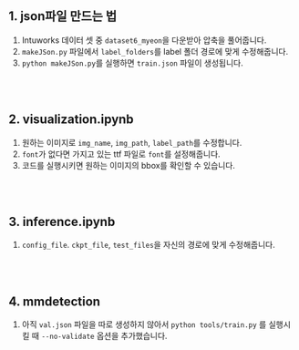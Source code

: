 ## 1. json파일 만드는 법
1. Intuworks 데이터 셋 중 `dataset6_myeon`을 다운받아 압축을 풀어줍니다.
2. `makeJSon.py` 파일에서 `label_folders`를 label 폴더 경로에 맞게 수정해줍니다.
3. `python makeJSon.py`를 실행하면 `train.json` 파일이 생성됩니다.

<br>
<br>

## 2. visualization.ipynb
1. 원하는 이미지로 `img_name`, `img_path`, `label_path`를 수정합니다.
2. `font`가 없다면 가지고 있는 ttf 파일로 `font`를 설정해줍니다.
3. 코드를 실행시키면 원하는 이미지의 bbox를 확인할 수 있습니다.

<br>
<br>

## 3. inference.ipynb
1. `config_file`. `ckpt_file`, `test_files`을 자신의 경로에 맞게 수정해줍니다.

<br>
<br>

## 4. mmdetection
1. 아직 `val.json` 파일을 따로 생성하지 않아서 `python tools/train.py` 를 실행시킬 때 `--no-validate` 옵션을 추가했습니다.

<br>
<br>